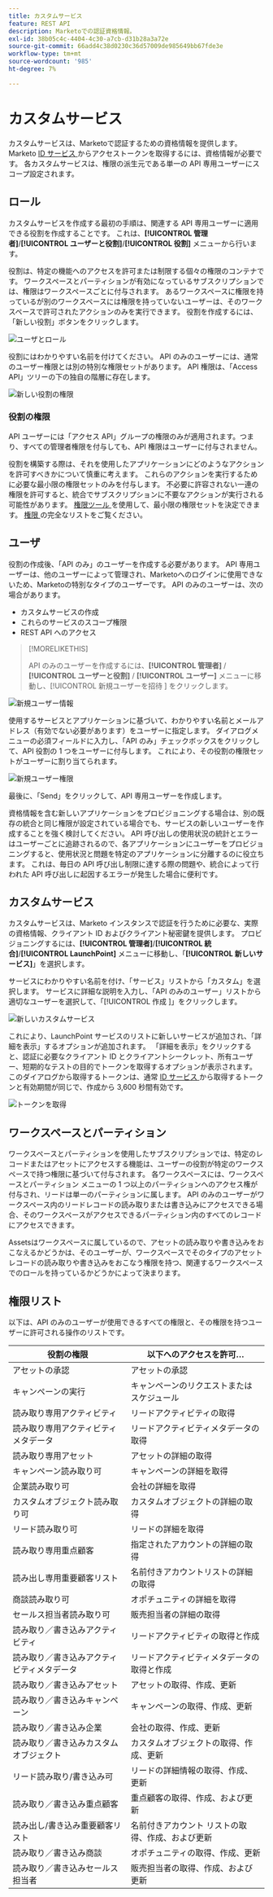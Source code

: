 ```yaml
---
title: カスタムサービス
feature: REST API
description: Marketoでの認証資格情報。
exl-id: 38b05c4c-4404-4c30-a7cb-d31b28a3a72e
source-git-commit: 66add4c38d0230c36d57009de985649bb67fde3e
workflow-type: tm+mt
source-wordcount: '985'
ht-degree: 7%

---
```


# カスタムサービス

カスタムサービスは、Marketoで認証するための資格情報を提供します。 Marketo [ID サービス ](https://developer.adobe.com/marketo-apis/api/identity/#tag/Identity/operation/identityUsingGET) からアクセストークンを取得するには、資格情報が必要です。 各カスタムサービスは、権限の派生元である単一の API 専用ユーザーにスコープ設定されます。

## ロール

カスタムサービスを作成する最初の手順は、関連する API 専用ユーザーに適用できる役割を作成することです。 これは、**[!UICONTROL 管理者]**/**[!UICONTROL ユーザーと役割]**/**[!UICONTROL 役割]** メニューから行います。

役割は、特定の機能へのアクセスを許可または制限する個々の権限のコンテナです。 ワークスペースとパーティションが有効になっているサブスクリプションでは、権限はワークスペースごとに付与されます。 あるワークスペースに権限を持っているが別のワークスペースには権限を持っていないユーザーは、そのワークスペースで許可されたアクションのみを実行できます。 役割を作成するには、「新しい役割」ボタンをクリックします。

![ユーザとロール](assets/admin-users-and-roles-roles.png)

役割にはわかりやすい名前を付けてください。 API のみのユーザーには、通常のユーザー権限とは別の特別な権限セットがあります。 API 権限は、「Access API」ツリーの下の独自の階層に存在します。

![ 新しい役割の権限 ](assets/new-role-access-api-permissions.png)

### 役割の権限

API ユーザーには「アクセス API」グループの権限のみが適用されます。つまり、すべての管理者権限を付与しても、API 権限はユーザーに付与されません。

役割を構築する際は、それを使用したアプリケーションにどのようなアクションを許可すべきかについて慎重に考えます。 これらのアクションを実行するために必要な最小限の権限セットのみを付与します。 不必要に許容されない一連の権限を許可すると、統合でサブスクリプションに不要なアクションが実行される可能性があります。 [ 権限ツール ](endpoint-reference.md) を使用して、最小限の権限セットを決定できます。 [ 権限 ](#permission_list) の完全なリストをご覧ください。

## ユーザ

役割の作成後、「API のみ」のユーザーを作成する必要があります。 API 専用ユーザーは、他のユーザーによって管理され、Marketoへのログインに使用できないため、Marketoの特別なタイプのユーザーです。 API のみのユーザーは、次の場合があります。

- カスタムサービスの作成
- これらのサービスのスコープ権限
- REST API へのアクセス

>[!MORELIKETHIS]
>
>API のみのユーザーを作成するには、**[!UICONTROL 管理者]** / **[!UICONTROL ユーザーと役割]** / **[!UICONTROL ユーザー]** メニューに移動し、[!UICONTROL  新規ユーザーを招待 ] をクリックします。


![ 新規ユーザー情報 ](assets/new-user-info.png)

使用するサービスとアプリケーションに基づいて、わかりやすい名前とメールアドレス（有効でない必要があります）をユーザーに指定します。 ダイアログメニューの必須フィールドに入力し、「API のみ」チェックボックスをクリックして、API 役割の 1 つをユーザーに付与します。 これにより、その役割の権限セットがユーザーに割り当てられます。

![新規ユーザー権限](assets/new-user-permissions.png)

最後に、「Send」をクリックして、API 専用ユーザーを作成します。

資格情報を含む新しいアプリケーションをプロビジョニングする場合は、別の既存の統合と同じ権限が設定されている場合でも、サービスの新しいユーザーを作成することを強く検討してください。 API 呼び出しの使用状況の統計とエラーはユーザーごとに追跡されるので、各アプリケーションにユーザーをプロビジョニングすると、使用状況と問題を特定のアプリケーションに分離するのに役立ちます。 これは、毎日の API 呼び出し制限に達する際の問題や、統合によって行われた API 呼び出しに起因するエラーが発生した場合に便利です。

## カスタムサービス

カスタムサービスは、Marketo インスタンスで認証を行うために必要な、実際の資格情報、クライアント ID およびクライアント秘密鍵を提供します。 プロビジョニングするには、**[!UICONTROL 管理者]**/**[!UICONTROL 統合]**/**[!UICONTROL LaunchPoint]** メニューに移動し、「**[!UICONTROL 新しいサービス]**」を選択します。

サービスにわかりやすい名前を付け、「サービス」リストから「カスタム」を選択します。 サービスに詳細な説明を入力し、「API のみのユーザー」リストから適切なユーザーを選択して、「[!UICONTROL  作成 ]」をクリックします。

![ 新しいカスタムサービス ](assets/admin-launchpoint-new-service.png)

これにより、LaunchPoint サービスのリストに新しいサービスが追加され、「詳細を表示」するオプションが追加されます。 「詳細を表示」をクリックすると、認証に必要なクライアント ID とクライアントシークレット、所有ユーザー、短期的なテストの目的でトークンを取得するオプションが表示されます。 このダイアログから取得するトークンは、通常 [ID サービス ](https://developer.adobe.com/marketo-apis/api/identity/#tag/Identity/operation/identityUsingGET) から取得するトークンと有効期間が同じで、作成から 3,600 秒間有効です。

![ トークンを取得 ](assets/get-token.png)

## ワークスペースとパーティション

ワークスペースとパーティションを使用したサブスクリプションでは、特定のレコードまたはアセットにアクセスする機能は、ユーザーの役割が特定のワークスペースで持つ権限に基づいて付与されます。 各ワークスペースには、ワークスペースとパーティション メニューの 1 つ以上のパーティションへのアクセス権が付与され、リードは単一のパーティションに属します。 API のみのユーザーがワークスペース内のリードレコードの読み取りまたは書き込みにアクセスできる場合、そのワークスペースがアクセスできるパーティション内のすべてのレコードにアクセスできます。

Assetsはワークスペースに属しているので、アセットの読み取りや書き込みをおこなえるかどうかは、そのユーザーが、ワークスペースでそのタイプのアセットレコードの読み取りや書き込みをおこなう権限を持つ、関連するワークスペースでのロールを持っているかどうかによって決まります。

## 権限リスト

以下は、API のみのユーザーが使用できるすべての権限と、その権限を持つユーザーに許可される操作のリストです。

| 役割の権限 | 以下へのアクセスを許可… |
| --- | --- |
| アセットの承認 | アセットの承認 |
| キャンペーンの実行 | キャンペーンのリクエストまたはスケジュール |
| 読み取り専用アクティビティ | リードアクティビティの取得 |
| 読み取り専用アクティビティメタデータ | リードアクティビティメタデータの取得 |
| 読み取り専用アセット | アセットの詳細の取得 |
| キャンペーン読み取り可 | キャンペーンの詳細を取得 |
| 企業読み取り可 | 会社の詳細を取得 |
| カスタムオブジェクト読み取り可 | カスタムオブジェクトの詳細の取得 |
| リード読み取り可 | リードの詳細を取得 |
| 読み取り専用重点顧客 | 指定されたアカウントの詳細の取得 |
| 読み出し専用重要顧客リスト | 名前付きアカウントリストの詳細の取得 |
| 商談読み取り可 | オポチュニティの詳細を取得 |
| セールス担当者読み取り可 | 販売担当者の詳細の取得 |
| 読み取り／書き込みアクティビティ | リードアクティビティの取得と作成 |
| 読み取り／書き込みアクティビティメタデータ | リードアクティビティメタデータの取得と作成 |
| 読み取り／書き込みアセット | アセットの取得、作成、更新 |
| 読み取り／書き込みキャンペーン | キャンペーンの取得、作成、更新 |
| 読み取り／書き込み企業 | 会社の取得、作成、更新 |
| 読み取り／書き込みカスタムオブジェクト | カスタムオブジェクトの取得、作成、更新 |
| リード読み取り/書き込み可 | リードの詳細情報の取得、作成、更新 |
| 読み取り／書き込み重点顧客 | 重点顧客の取得、作成、および更新 |
| 読み出し/書き込み重要顧客リスト | 名前付きアカウント リストの取得、作成、および更新 |
| 読み取り／書き込み商談 | オポチュニティの取得、作成、更新 |
| 読み取り／書き込みセールス担当者 | 販売担当者の取得、作成、および更新 |
